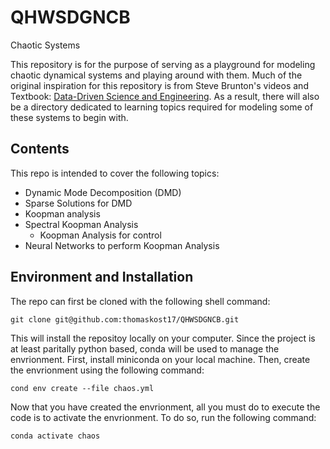 # QHWSDGNCB
Chaotic Systems

This repository is for the purpose of serving as a playground for modeling chaotic dynamical systems and playing around with them. Much of the original inspiration for this repository is from Steve Brunton's videos and Textbook: [Data-Driven Science and Engineering](http://databookuw.com/databook.pdf). As a result, there will also be a directory dedicated to learning topics required for modeling some of these systems to begin with. 

## Contents
This repo is intended to cover the following topics:

* Dynamic Mode Decomposition (DMD)
* Sparse Solutions for DMD
* Koopman analysis
* Spectral Koopman Analysis
    * Koopman Analysis for control
* Neural Networks to perform Koopman Analysis

## Environment and Installation

The repo can first be cloned with the following shell command:

```
git clone git@github.com:thomaskost17/QHWSDGNCB.git
```

This will install the repositoy locally on your computer. Since the project is at least paritally python based, conda will be used to manage the envrionment. First, install miniconda on your local machine. Then, create the envrionment using the following command:

```
cond env create --file chaos.yml
```

Now that you have created the envrionment, all you must do to execute the code is to activate the envrionment. To do so, run the following command:

```
conda activate chaos
```